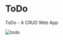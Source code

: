# ToDo
ToDo - A CRUD Web App 

![todo](https://user-images.githubusercontent.com/64373931/153717333-7595943f-c6e7-4775-bc99-bf17cfa4386f.png)
